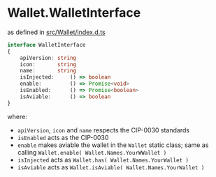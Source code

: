 # Wallet.WalletInterface

as defined in [src/Wallet/index.d.ts]()

```ts
interface WalletInterface
{
    apiVersion: string
    icon:       string
    name:       string
    isInjected:     () => boolean
    enable:         () => Promise<void>
    isEnabled:      () => Promise<boolean>
    isAviable:      () => boolean
}

```

where:
- ```apiVersion```, ```icon``` and ```name``` respects the CIP-0030 standards
- ```isEnabled``` acts as the CIP-0030
- ```enable``` makes aviable the wallet in the ```Wallet``` static class; same as calling ```Wallet.enable( Wallet.Names.YourWWallet )```
- ```isInjected``` acts as ```Wallet.has( Wallet.Names.YourWallet )```
- ```isAviable``` acts as ```Wallet.isAviable( Wallet.Names.YourWallet )```